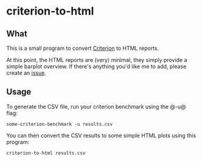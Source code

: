 criterion-to-html
=================

What
----

This is a small program to convert [Criterion][criterion] to HTML reports.

[criterion]: http://hackage.haskell.org/package/criterion

At this point, the HTML reports are (very) minimal, they simply provide a simple
barplot overview. If there's anything you'd like me to add, please create an
[issue][issue].

[issue]: http://github.com/jaspervdj/criterion-to-html/issues

Usage
-----

To generate the CSV file, run your criterion benchmark using the @-u@ flag:

    some-criterion-benchmark -u results.csv

You can then convert the CSV results to some simple HTML plots using this
program:

    criterion-to-html results.csv
